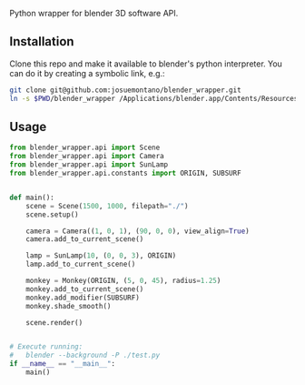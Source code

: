 Python wrapper for blender 3D software API.

## Installation

Clone this repo and make it available to blender's python interpreter. You can do it by creating a symbolic link, e.g.:

```sh
git clone git@github.com:josuemontano/blender_wrapper.git
ln -s $PWD/blender_wrapper /Applications/blender.app/Contents/Resources/2.78/python/lib/python3.5/site-packages
```

## Usage

```python
from blender_wrapper.api import Scene
from blender_wrapper.api import Camera
from blender_wrapper.api import SunLamp
from blender_wrapper.api.constants import ORIGIN, SUBSURF


def main():
    scene = Scene(1500, 1000, filepath="./")
    scene.setup()

    camera = Camera((1, 0, 1), (90, 0, 0), view_align=True)
    camera.add_to_current_scene()

    lamp = SunLamp(10, (0, 0, 3), ORIGIN)
    lamp.add_to_current_scene()

    monkey = Monkey(ORIGIN, (5, 0, 45), radius=1.25)
    monkey.add_to_current_scene()
    monkey.add_modifier(SUBSURF)
    monkey.shade_smooth()

    scene.render()


# Execute running:
#   blender --background -P ./test.py
if __name__ == "__main__":
    main()
```
